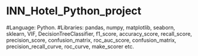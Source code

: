 # INN_Hotel_Python_project

#Language: Python.
#Libraries: pandas, numpy, matplotlib, seaborn, sklearn, VIF, DecisionTreeClassifier, f1_score,
    accuracy_score,
    recall_score,
    precision_score,
    confusion_matrix,
    roc_auc_score,
    confusion_matrix,
    precision_recall_curve,
    roc_curve,
    make_scorer etc. 
